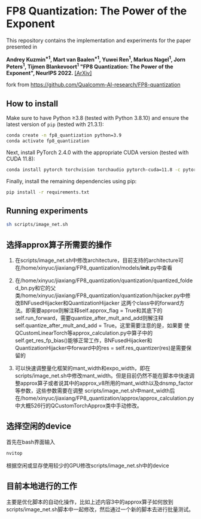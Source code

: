 # FP8 Quantization: The Power of the Exponent
This repository contains the implementation and experiments for the paper presented in

**Andrey Kuzmin<sup>\*1</sup>, Mart van Baalen<sup>\*1</sup>,  Yuwei Ren<sup>1</sup>, 
Markus Nagel<sup>1</sup>, Jorn Peters<sup>1</sup>, Tijmen Blankevoort<sup>1</sup> "FP8 Quantization: The Power of the Exponent", NeurIPS 
2022.** [[ArXiv]](https://arxiv.org/abs/2208.09225)

fork from https://github.com/Qualcomm-AI-research/FP8-quantization



## How to install
Make sure to have Python ≥3.8 (tested with Python 3.8.10) and 
ensure the latest version of `pip` (tested with 21.3.1):
```bash
conda create -n fp8_quantization python=3.9
conda activate fp8_quantization
```

Next, install PyTorch 2.4.0 with the appropriate CUDA version (tested with CUDA 11.8):
```bash
conda install pytorch torchvision torchaudio pytorch-cuda=11.8 -c pytorch -c nvidia
```

Finally, install the remaining dependencies using pip:
```bash
pip install -r requirements.txt
```


## Running experiments
```bash
sh scripts/image_net.sh
 ```


## 选择approx算子所需要的操作
1. 在scripts/image_net.sh中修改architecture，目前支持的architecture可在/home/xinyuc/jiaxiang/FP8_quantization/models/__init__.py中查看

2. 在/home/xinyuc/jiaxiang/FP8_quantization/quantization/quantized_folded_bn.py和它的父类/home/xinyuc/jiaxiang/FP8_quantization/quantization/hijacker.py中修改BNFusedHijacker和QuantizationHijacker
这两个class中的forward方法。即需要approx则解注释self.approx_flag = True和其底下的self.run_forward，需要quantize_after_mult_and_add则解注释self.quantize_after_mult_and_add = True。这里需要注意的是，如果要
使QCustomLinearTorch等approx_calculation.py中算子中的self.get_res_fp_bias()能够正常工作，BNFusedHijacker和QuantizationHijacker中forward中的res = self.res_quantizer(res)是需要保留的

3. 可以快速调整量化框架的mant_width和expo_width，即在scripts/image_net.sh中修改mant_width。但是目前仍然不能在脚本中快速调整approx算子或者说其中的approx_v8所用的mant_width以及dnsmp_factor等参数，这些参数需要在调整
scripts/image_net.sh中mant_width后在/home/xinyuc/jiaxiang/FP8_quantization/approx/approx_calculation.py中大概526行的QCustomTorchApprox类中手动修改。

## 选择空闲的device
首先在bash界面输入
```bash
nvitop
```
根据空闲或显存使用较少的GPU修改scripts/image_net.sh中的device

## 目前本地进行的工作
主要是优化脚本的自动化操作，比如上述内容3中的approx算子如何放到scripts/image_net.sh脚本中一起修改，然后通过一个新的脚本去进行批量测试。
